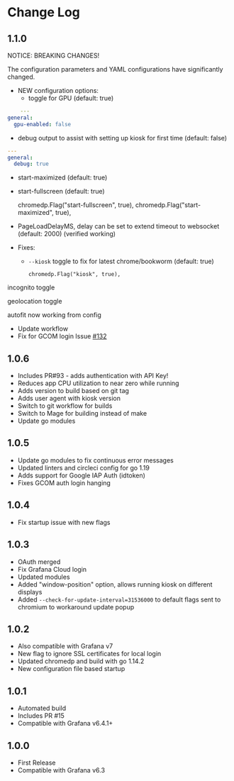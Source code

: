 # Change Log

## 1.1.0

NOTICE: BREAKING CHANGES!

The configuration parameters and YAML configurations have significantly changed.

- NEW configuration options:
  - toggle for GPU (default: true)

```YAML
    ---
general:
  gpu-enabled: false
```

  - debug output to assist with setting up kiosk for first time (default: false)

```YAML
---
general:
  debug: true
```

  - start-maximized (default: true)
  - start-fullscreen (default: true)


    chromedp.Flag("start-fullscreen", true),
		chromedp.Flag("start-maximized", true),


  - PageLoadDelayMS, delay can be set to extend timeout to websocket (default: 2000)
      (verified working)
- Fixes:
  - `--kiosk` toggle to fix for latest chrome/bookworm (default: true)

		chromedp.Flag("kiosk", true),

incognito toggle

geolocation toggle

  autofit now working from config


- Update workflow
- Fix for GCOM login Issue [#132](https://github.com/grafana/grafana-kiosk/issues/132)

## 1.0.6

- Includes PR#93 - adds authentication with API Key!
- Reduces app CPU utilization to near zero while running
- Adds version to build based on git tag
- Adds user agent with kiosk version
- Switch to git workflow for builds
- Switch to Mage for building instead of make
- Update go modules

## 1.0.5

- Update go modules to fix continuous error messages
- Updated linters and circleci config for go 1.19
- Adds support for Google IAP Auth (idtoken)
- Fixes GCOM auth login hanging

## 1.0.4

- Fix startup issue with new flags

## 1.0.3

- OAuth merged
- Fix Grafana Cloud login
- Updated modules
- Added "window-position" option, allows running kiosk on different displays
- Added `--check-for-update-interval=31536000` to default flags sent to chromium to workaround update popup

## 1.0.2

- Also compatible with Grafana v7
- New flag to ignore SSL certificates for local login
- Updated chromedp and build with go 1.14.2
- New configuration file based startup

## 1.0.1

- Automated build
- Includes PR #15
- Compatible with Grafana v6.4.1+

## 1.0.0

- First Release
- Compatible with Grafana v6.3
